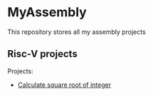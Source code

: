 # MyAssembly
This repository stores all my assembly projects

## Risc-V projects

Projects:
- [Calculate square root of integer](risc-v/heron_root_methods/README.md)

